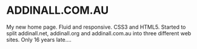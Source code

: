 ADDINALL.COM.AU
===============

My new home page.  Fluid and responsive.  CSS3 and HTML5.
Started to split addinall.net, addinall.org and addinall.com.au
into three different web sites.  Only 16 years late....

